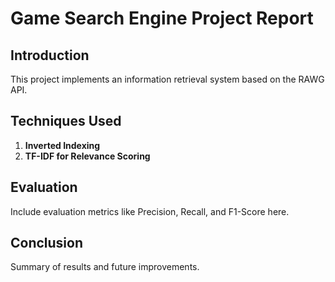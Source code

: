 # Game Search Engine Project Report

## Introduction
This project implements an information retrieval system based on the RAWG API.

## Techniques Used
1. **Inverted Indexing**
2. **TF-IDF for Relevance Scoring**

## Evaluation
Include evaluation metrics like Precision, Recall, and F1-Score here.

## Conclusion
Summary of results and future improvements.
